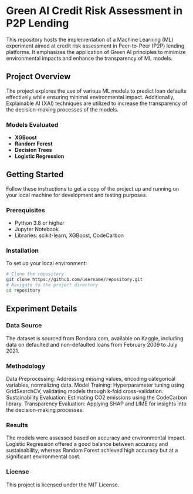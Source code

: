 # Green AI Credit Risk Assessment in P2P Lending

This repository hosts the implementation of a Machine Learning (ML) experiment aimed at credit risk assessment in Peer-to-Peer (P2P) lending platforms. It emphasizes the application of Green AI principles to minimize environmental impacts and enhance the transparency of ML models.

## Project Overview

The project explores the use of various ML models to predict loan defaults effectively while ensuring minimal environmental impact. Additionally, Explainable AI (XAI) techniques are utilized to increase the transparency of the decision-making processes of the models.

### Models Evaluated

- **XGBoost**
- **Random Forest**
- **Decision Trees**
- **Logistic Regression**

## Getting Started

Follow these instructions to get a copy of the project up and running on your local machine for development and testing purposes.

### Prerequisites

- Python 3.8 or higher
- Jupyter Notebook
- Libraries: scikit-learn, XGBoost, CodeCarbon

### Installation

To set up your local environment:

```bash
# Clone the repository
git clone https://github.com/username/repository.git
# Navigate to the project directory
cd repository
```

## Experiment Details
### Data Source
The dataset is sourced from Bondora.com, available on Kaggle, including data on defaulted and non-defaulted loans from February 2009 to July 2021.

### Methodology
Data Preprocessing: Addressing missing values, encoding categorical variables, normalizing data.
Model Training: Hyperparameter tuning using GridSearchCV, validating models through k-fold cross-validation.
Sustainability Evaluation: Estimating CO2 emissions using the CodeCarbon library.
Transparency Evaluation: Applying SHAP and LIME for insights into the decision-making processes.
### Results
The models were assessed based on accuracy and environmental impact. Logistic Regression offered a good balance between accuracy and sustainability, whereas Random Forest achieved high accuracy but at a significant environmental cost.


### License
This project is licensed under the MIT License.


